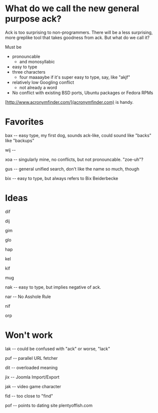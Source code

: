 # What do we call the new general purpose ack?

Ack is too surprising to non-programmers.  There will be a less
surprising, more greplike tool that takes goodness from ack.  But
what do we call it?

Must be

* pronouncable
    * and monosyllabic
* easy to type
* three characters
    * four maaaaybe if it's super easy to type, say, like "akjf"
* relatively low Googling conflict
    * not already a word
* No conflict with existing BSD ports, Ubuntu packages or Fedora RPMs

[http://www.acronymfinder.com/](acronymfinder.com) is handy.

# Favorites

bax -- easy type, my first dog, sounds ack-like, could sound like "backs" like "backups"

wij --

xoa -- singularly mine, no conflicts, but not pronouncable.  "zoe-uh"?

gus -- general unified search, don't like the name so much, though

bix -- easy to type, but always refers to Bix Beiderbecke

# Ideas

dif

dij

gim

glo

hap

kel

kif

mug

nak -- easy to type, but implies negative of ack.

nar -- No Asshole Rule

nif

orp


# Won't work

lak -- could be confused with "ack" or worse, "lack"

puf -- parallel URL fetcher

dit -- overloaded meaning

jix -- Joomla Import/Export

jak -- video game character

fid -- too close to "find"

pof -- points to dating site plentyoffish.com
